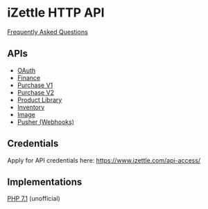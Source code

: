 # iZettle HTTP API
 [Frequently Asked Questions](faq.adoc)

## APIs
 - [OAuth](authorization.adoc)
 - [Finance](finance.adoc)
 - [Purchase V1](purchase.adoc)
 - [Purchase V2](purchase_v2.adoc)
 - [Product Library](product-library.adoc)
 - [Inventory](inventory.adoc)
 - [Image](image.adoc)
 - [Pusher (Webhooks)](pusher.adoc)

## Credentials
Apply for API credentials here: https://www.izettle.com/api-access/

## Implementations
[PHP 7.1](https://github.com/LauLamanApps/iZettleApi/) (unofficial)
